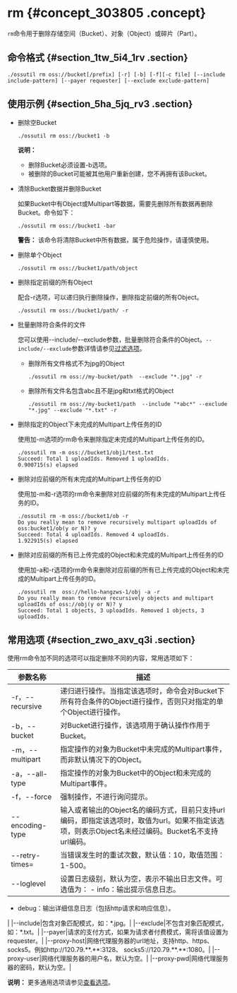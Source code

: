 # rm {#concept_303805 .concept}

`rm`命令用于删除存储空间（Bucket）、对象（Object）或碎片（Part）。

## 命令格式 {#section_1tw_5i4_1rv .section}

``` {#codeblock_wro_vje_8m2}
./ossutil rm oss://bucket[/prefix] [-r] [-b] [-f][-c file] [--include include-pattern] [--payer requester] [--exclude exclude-pattern]
```

## 使用示例 {#section_5ha_5jq_rv3 .section}

-   删除空Bucket

    ``` {#codeblock_ci7_i9e_ukz}
    ./ossutil rm oss://bucket1 -b
    ```

    **说明：** 

    -   删除Bucket必须设置-b选项。
    -   被删除的Bucket可能被其他用户重新创建，您不再拥有该Bucket。
-   清除Bucket数据并删除Bucket

    如果Bucket中有Object或Multipart等数据，需要先删除所有数据再删除Bucket。命令如下：

    ``` {#codeblock_078_4w3_9pb}
    ./ossutil rm oss://bucket1 -bar
    ```

    **警告：** 该命令将清除Bucket中所有数据，属于危险操作，请谨慎使用。

-   删除单个Object

    ``` {#codeblock_d3q_rw2_3ty}
    ./ossutil rm oss://bucket1/path/object
    ```

-   删除指定前缀的所有Object

    配合-r选项，可以递归执行删除操作，删除指定前缀的所有Object。

    ``` {#codeblock_hmc_tb8_i8g}
    ./ossutil rm oss://bucket1/path/ -r
    ```

-   批量删除符合条件的文件

    您可以使用--include/--exclude参数，批量删除符合条件的Object。`--include/--exclude`参数详情请参见[过滤选项](intl.zh-CN/常用工具/命令行工具ossutil/常用命令/cp.md#li_m1z_9gy_lbp)。

    -   删除所有文件格式不为jpg的Object

        ``` {#codeblock_f58_1tf_2fy}
        ./ossutil rm oss://my-bucket/path  --exclude "*.jpg" -r
        ```

    -   删除所有文件名包含abc且不是jpg和txt格式的Object

        ``` {#codeblock_v7a_pds_l3i}
        ./ossutil rm oss://my-bucket1/path  --include "*abc*" --exclude "*.jpg" --exclude "*.txt" -r
        ```

-   删除指定的Object下未完成的Multipart上传任务的ID

    使用加-m选项的rm命令来删除指定未完成的Multipart上传任务的ID。

    ``` {#codeblock_ono_v1u_k2l}
    ./ossutil rm -m oss://bucket1/obj1/test.txt
    Succeed: Total 1 uploadIds. Removed 1 uploadIds. 
    0.900715(s) elapsed
    ```

-   删除对应前缀的所有未完成的Multipart上传任务的ID

    使用加-m和-r选项的rm命令来删除对应前缀的所有未完成的Multipart上传任务的ID。

    ``` {#codeblock_bm7_ns5_jwq}
    ./ossutil rm -m oss://bucket1/ob -r 
    Do you really mean to remove recursively multipart uploadIds of oss:bucket1/ob(y or N)? y 
    Succeed: Total 4 uploadIds. Removed 4 uploadIds. 
    1.922915(s) elapsed
    ```

-   删除对应前缀的所有已上传完成的Object和未完成的Multipart上传任务的ID

    使用加-a和-r选项的rm命令来删除对应前缀的所有已上传完成的Object和未完成的Multipart上传任务的ID。

    ``` {#codeblock_ojr_3v8_d5i}
    ./ossutil rm  oss://hello-hangzws-1/obj -a -r
    Do you really mean to remove recursively objects and multipart uploadIds of oss://obj(y or N)? y
    Succeed: Total 1 objects, 3 uploadIds. Removed 1 objects, 3 uploadIds.
    ```


## 常用选项 {#section_zwo_axv_q3i .section}

使用rm命令加不同的选项可以指定删除不同的内容，常用选项如下：

|参数名称|描述|
|----|--|
|-r，--recursive|递归进行操作。当指定该选项时，命令会对Bucket下所有符合条件的Object进行操作，否则只对指定的单个Object进行操作。|
|-b，--bucket|对Bucket进行操作，该选项用于确认操作作用于Bucket。|
|-m，--multipart|指定操作的对象为Bucket中未完成的Multipart事件，而非默认情况下的Object。|
|-a，--all-type|指定操作的对象为Bucket中的Object和未完成的Multipart事件。|
|-f，--force|强制操作，不进行询问提示。|
|--encoding-type|输入或者输出的Object名的编码方式，目前只支持url编码，即指定该选项时，取值为url。如果不指定该选项，则表示Object名未经过编码。Bucket名不支持url编码。|
|--retry-times=|当错误发生时的重试次数，默认值：10，取值范围：1-500。|
|--loglevel|设置日志级别，默认为空，表示不输出日志文件。可选值为： -   info：输出提示信息日志。
-   debug：输出详细信息日志（包括http请求和响应信息）。

 |
|--include|包含对象匹配模式，如：\*.jpg。|
|--exclude|不包含对象匹配模式，如：\*.txt。|
|--payer|请求的支付方式，如果为请求者付费模式，需将该值设置为requester。|
|--proxy-host|网络代理服务器的url地址，支持http、https、socks5。例如http://120.79.\*\*.\*\*:3128、 socks5://120.79.\*\*.\*\*:1080。|
|--proxy-user|网络代理服务器的用户名，默认为空。|
|--proxy-pwd|网络代理服务器的密码，默认为空。|

**说明：** 更多通用选项请参见[查看选项](intl.zh-CN/常用工具/命令行工具ossutil/查看选项.md#)。

